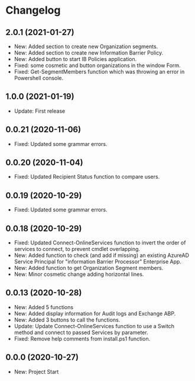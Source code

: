 ﻿# Changelog  

## 2.0.1 (2021-01-27)  
- New: Added section to create new Organization segments.  
- New: Added section to create new Information Barrier Policy.  
- New: Added button to start IB Policies application.  
- Fixed: some cosmetic and button organizations in the window Form.  
- Fixed: Get-SegmentMembers function which was throwing an error in Powershell console.

## 1.0.0 (2021-01-19)  
- Update: First release  

## 0.0.21 (2020-11-06)  
- Fixed: Updated some grammar errors.  

## 0.0.20 (2020-11-04)  
- Fixed: Updated Recipient Status function to compare users.  

## 0.0.19 (2020-10-29)  
- Fixed: Updated some grammar errors.  

## 0.0.18 (2020-10-29)  
- Fixed: Updated Connect-OnlineServices function to invert the order of services to connect, to prevent cmdlet overlapping.  
- New: Added function to check (and add if missing) an existing AzureAD Service Principal for "information Barrier Processor" Enterprise App.  
- New: Added function to get Organization Segment members.  
- New: Minor cosmetic change adding horizontal lines.  

## 0.0.13 (2020-10-28)  
 - New: Added 5 functions  
 - New: Added display information for Audit logs and Exchange ABP.  
 - New: Added 3 buttons to call the functions.  
 - Update: Update Connect-OnlineServices function to use a Switch method and connect to passed Services by parameter.  
 - Fixed: Remove help comments from install.ps1 function.  

## 0.0.0 (2020-10-27)  
 - New: Project Start